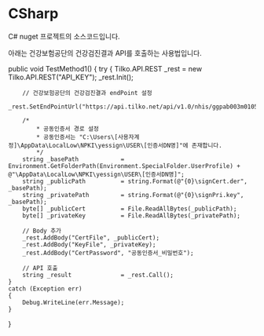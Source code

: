 # CSharp
C# nuget 프로젝트의 소스코드입니다.

아래는 건강보험공단의 건강검진결과 API를 호출하는 사용법입니다.



public void TestMethod1()
{
	try
	{
		Tilko.API.REST _rest		= new Tilko.API.REST("API_KEY");
		_rest.Init();

		// 건강보험공단의 건강검진결과 endPoint 설정
		_rest.SetEndPointUrl("https://api.tilko.net/api/v1.0/nhis/ggpab003m0105");

		/*
			* 공동인증서 경로 설정
			* 공동인증서는 "C:\Users\[사용자계정]\AppData\LocalLow\NPKI\yessign\USER\[인증서DN명]"에 존재합니다.
			*/
		string _basePath			= Environment.GetFolderPath(Environment.SpecialFolder.UserProfile) + @"\AppData\LocalLow\NPKI\yessign\USER\[인증서DN명]";
		string _publicPath			= string.Format(@"{0}\signCert.der", _basePath);
		string _privatePath			= string.Format(@"{0}\signPri.key", _basePath);
		byte[] _publicCert			= File.ReadAllBytes(_publicPath);
		byte[] _privateKey			= File.ReadAllBytes(_privatePath);
				
		// Body 추가
		_rest.AddBody("CertFile", _publicCert);
		_rest.AddBody("KeyFile", _privateKey);
		_rest.AddBody("CertPassword", "공동인증서_비밀번호");

		// API 호출
		string _result				= _rest.Call();
	}
	catch (Exception err)
	{
		Debug.WriteLine(err.Message);
	}
}
